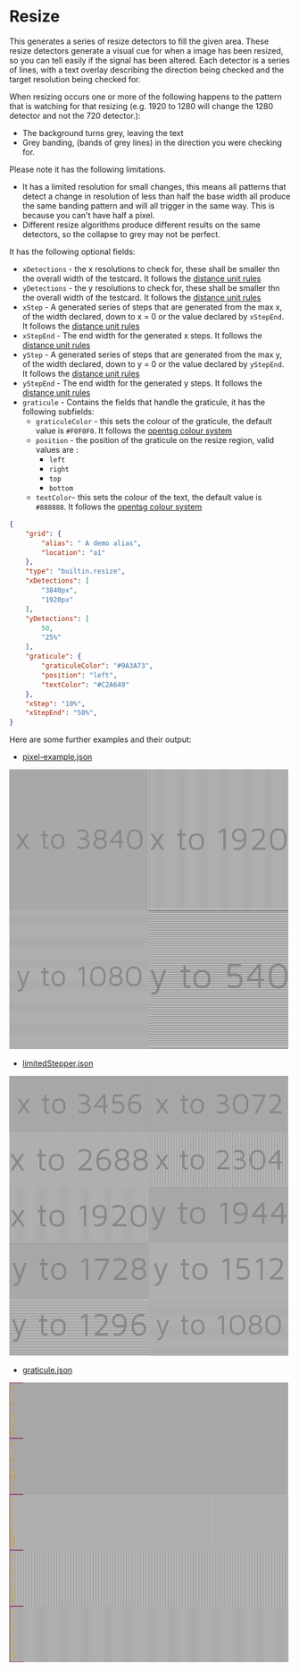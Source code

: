 # Resize

This generates a series of resize detectors to fill the given area.
These resize detectors generate a visual cue for when a image has been resized,
so you can tell easily if the signal has been altered.
Each detector is a series of lines, with a text overlay describing the
direction being checked and the target resolution being checked for.

When resizing occurs one or more of the following happens to the pattern that is
watching for that resizing (e.g. 1920 to 1280 will change the 1280 detector and not
the 720 detector.):

- The background turns grey, leaving the text
- Grey banding, (bands of grey lines) in the direction you were checking for.

Please note it has the following limitations.

- It has a limited resolution for small changes, this means all patterns that
detect a change in resolution of less than half the base width
all produce the same banding pattern and
will all trigger in the same way. This is because you can't have half a pixel.
- Different resize algorithms produce different results on the same detectors,
so the collapse to grey may not be perfect.

It has the following optional fields:

- `xDetections` -  the x resolutions to check for, these shall be smaller thn the overall
width of the testcard. It follows the [distance unit rules][dur]
- `yDetections` - the y resolutions to check for, these shall be smaller thn the overall
width of the testcard. It follows the [distance unit rules][dur]
- `xStep` - A generated series of steps that are generated from the max x, of the width
declared, down to x = 0 or the value declared by `xStepEnd`. It follows the [distance unit rules][dur]
- `xStepEnd` - The end width for the generated x steps. It follows the [distance unit rules][dur]
- `yStep` - A generated series of steps that are generated from the max y, of the width
declared, down to y = 0 or the value declared by `yStepEnd`. It follows the [distance unit rules][dur]
- `yStepEnd` - The end width for the generated y steps. It follows the [distance unit rules][dur]
- `graticule` - Contains the fields that handle the graticule,
it has the following subfields:
  - `graticuleColor` - this sets the colour of the graticule, the default
value is `#F0F0F0`. It follows the [opentsg colour system][cgen]
  - `position` - the position of the graticule on the resize region,
valid values are :
    - `left`
    - `right`
    - `top`
    - `bottom`
  - `textColor`- this sets the colour of the text, the default
value is `#888888`. It follows the [opentsg colour system][cgen]

```json
{
    "grid": {
        "alias": " A demo alias",
        "location": "a1"
    },
    "type": "builtin.resize",
    "xDetections": [
        "3840px",
        "1920px"
    ],
    "yDetections": [
        50,
        "25%"
    ],
    "graticule": {
        "graticuleColor": "#9A3A73",
        "position": "left",
        "textColor": "#C2A649"
    },
    "xStep": "10%",
    "xStepEnd": "50%",
}
```

Here are some further examples and their output:

- [pixel-example.json](../exampleJson/builtin.resize/pixel-example.json)

![image](../exampleJson/builtin.resize/pixel-example.png)

- [limitedStepper.json](../exampleJson/builtin.resize/limitedStepper-example.json)

![image](../exampleJson/builtin.resize/limitedStepper-example.png)

- [graticule.json](../exampleJson/builtin.resize/graticule-example.json)

![image](../exampleJson/builtin.resize/graticule-example.png)

[dur]: ../../opentsg-core/parameters/readme.md#offset "the parameter readme, linked to the section about offsets"
[cgen]: ../../opentsg-core/colourgen/readme.md "the pcolourgen readme"
